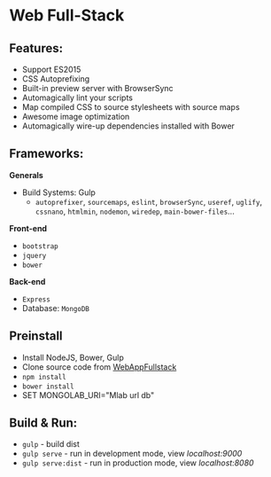 # Web Full-Stack

## Features:
- Support ES2015
- CSS Autoprefixing
- Built-in preview server with BrowserSync
- Automagically lint your scripts
- Map compiled CSS to source stylesheets with source maps
- Awesome image optimization
- Automagically wire-up dependencies installed with Bower

## Frameworks:

**Generals**
- Build Systems: Gulp
  - `autoprefixer`, `sourcemaps`, `eslint`, `browserSync`, `useref`, `uglify`, `cssnano`, `htmlmin`, `nodemon`, `wiredep`, `main-bower-files`...

**Front-end**
- `bootstrap`
- `jquery`
- `bower`

**Back-end**
- `Express`
- Database: `MongoDB`

## Preinstall

- Install NodeJS, Bower, Gulp
- Clone source code from [WebAppFullstack](https://github.com/cuong-nguyen-thanh/WebAppFullstack)
- `npm install`
- `bower install`
- SET MONGOLAB_URI="Mlab url db"

## Build & Run:
- `gulp` - build dist
- `gulp serve` - run in development mode, view _localhost:9000_
- `gulp serve:dist` - run in production mode, view _localhost:8080_
